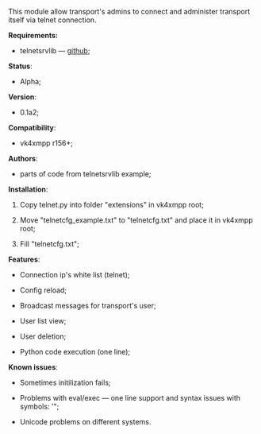 This module allow transport's admins to connect and administer transport itself via telnet connection.

**Requirements:**

*  telnetsrvlib — [github]( https://github.com/ianepperson/telnetsrvlib/ );

**Status**:

*  Alpha;

**Version**:

* 0.1a2;

**Compatibility**:

* vk4xmpp r156+;

**Authors**:

*  parts of code from telnetsrvlib example;

**Installation**:

1) Copy telnet.py into folder "extensions" in vk4xmpp root;

2) Move "telnetcfg_example.txt" to "telnetcfg.txt" and place it in vk4xmpp root;

3) Fill "telnetcfg.txt";

**Features**:

* Connection ip's white list (telnet);

* Config reload;

* Broadcast messages for transport's user;

* User list view;

* User deletion;

* Python code execution (one line);

**Known issues**:

* Sometimes initilization fails;

* Problems with eval/exec — one line support and syntax issues with symbols: '";

* Unicode problems on different systems.